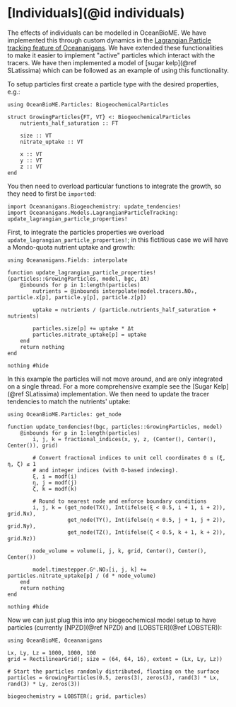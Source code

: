 # [Individuals](@id individuals)

The effects of individuals can be modelled in OceanBioME. We have implemented this through custom dynamics in the [Lagrangian Particle tracking feature of Oceananigans](https://clima.github.io/OceananigansDocumentation/stable/model_setup/lagrangian_particles/). We have extended these functionalities to make it easier to implement "active" particles which interact with the tracers. We have then implemented a model of [sugar kelp](@ref SLatissima) which can be followed as an example of using this functionality.

To setup particles first create a particle type with the desired properties, e.g.:

```@example particles
using OceanBioME.Particles: BiogeochemicalParticles

struct GrowingParticles{FT, VT} <: BiogeochemicalParticles 
    nutrients_half_saturation :: FT

    size :: VT
    nitrate_uptake :: VT

    x :: VT
    y :: VT
    z :: VT
end
```

You then need to overload particular functions to integrate the growth, so they need to first be `import`ed:

```@example particles
import Oceananigans.Biogeochemistry: update_tendencies!
import Oceananigans.Models.LagrangianParticleTracking: update_lagrangian_particle_properties!
```

First, to integrate the particles properties we overload `update_lagrangian_particle_properties!`;
in this fictitious case we will have a Mondo-quota nutrient uptake and growth:

```@example particles
using Oceananigans.Fields: interpolate

function update_lagrangian_particle_properties!(particles::GrowingParticles, model, bgc, Δt)
    @inbounds for p in 1:length(particles)
        nutrients = @inbounds interpolate(model.tracers.NO₃, particle.x[p], particle.y[p], particle.z[p])

        uptake = nutrients / (particle.nutrients_half_saturation + nutrients)

        particles.size[p] += uptake * Δt
        particles.nitrate_uptake[p] = uptake
    end
    return nothing
end

nothing #hide
```

In this example the particles will not move around, and are only integrated on a single thread. For a more comprehensive example see the [Sugar Kelp](@ref SLatissima) implementation. We then need to update the tracer tendencies to match the nutrients' uptake:

```@example particles
using OceanBioME.Particles: get_node

function update_tendencies!(bgc, particles::GrowingParticles, model)
    @inbounds for p in 1:length(particles)
        i, j, k = fractional_indices(x, y, z, (Center(), Center(), Center()), grid)

        # Convert fractional indices to unit cell coordinates 0 ≤ (ξ, η, ζ) ≤ 1
        # and integer indices (with 0-based indexing).
        ξ, i = modf(i)
        η, j = modf(j)
        ζ, k = modf(k)

        # Round to nearest node and enforce boundary conditions
        i, j, k = (get_node(TX(), Int(ifelse(ξ < 0.5, i + 1, i + 2)), grid.Nx),
                   get_node(TY(), Int(ifelse(η < 0.5, j + 1, j + 2)), grid.Ny),
                   get_node(TZ(), Int(ifelse(ζ < 0.5, k + 1, k + 2)), grid.Nz))

        node_volume = volume(i, j, k, grid, Center(), Center(), Center())

        model.timestepper.Gⁿ.NO₃[i, j, k] += particles.nitrate_uptake[p] / (d * node_volume)
    end
    return nothing
end

nothing #hide
```

Now we can just plug this into any biogeochemical model setup to have particles (currently [NPZD](@ref NPZD) and [LOBSTER](@ref LOBSTER)):

```@example particles
using OceanBioME, Oceananigans

Lx, Ly, Lz = 1000, 1000, 100
grid = RectilinearGrid(; size = (64, 64, 16), extent = (Lx, Ly, Lz))

# Start the particles randomly distributed, floating on the surface
particles = GrowingParticles(0.5, zeros(3), zeros(3), rand(3) * Lx, rand(3) * Ly, zeros(3))

biogeochemistry = LOBSTER(; grid, particles)
```
